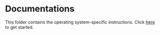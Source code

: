 # Documentations

This folder contains the operating system-specific instructions. Click [here](../README.md) to get started.
